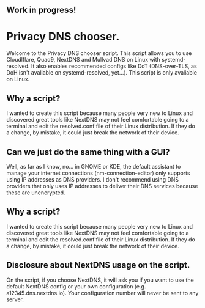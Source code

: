 ## Work in progress!

# Privacy DNS chooser.

Welcome to the Privacy DNS chooser script. This script allows you to use Cloudlflare, Quad9, NextDNS and Mullvad DNS on Linux with systemd-resolved. It also enables recommended configs like DoT (DNS-over-TLS, as DoH isn't avaliable on systemd-resolved, yet...). This script is only avaliable on Linux.

## Why a script?

I wanted to create this script because many people very new to Linux and discovered great tools like NextDNS may not feel comfortable going to a terminal and edit the resolved.conf file of their Linux distribution. If they do a change, by mistake, it could just break the network of their device.

## Can we just do the same thing with a GUI?

Well, as far as I know, no... in GNOME or KDE, the default assistant to manage your internet connections (nm-connection-editor) only supports using IP addresses as DNS providers. I don't recommend using DNS providers that only uses IP addresses to deliver their DNS services because these are unencrypted.

## Why a script?

I wanted to create this script because many people very new to Linux and discovered great tools like NextDNS may not feel comfortable going to a terminal and edit the resolved.conf file of their Linux distribution. If they do a change, by mistake, it could just break the network of their device.

## Disclosure about NextDNS usage on the script.

On the script, if you choose NextDNS, it will ask you if you want to use the default NextDNS config or your own configuration (e.g. a12345.dns.nextdns.io). Your configuration number will never be sent to any server.
